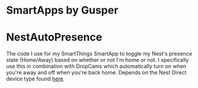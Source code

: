 # SmartApps by Gusper

# NestAutoPresence
The code I use for my SmartThings SmartApp to toggle my Nest's presence state (Home/Away) based on whether or not I'm home or not. I specifically use this in combination with DropCams which automatically turn on when you're away and off when you're back home. Depends on the Nest Direct device type found [here][1].

[1]: https://github.com/smartthings-users/device-type.nest

